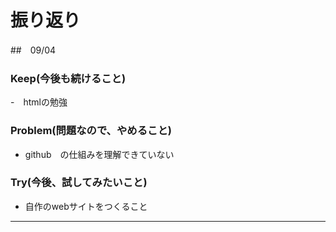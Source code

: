 # 振り返り

##　09/04

### Keep(今後も続けること)

-　htmlの勉強

### Problem(問題なので、やめること)

- github　の仕組みを理解できていない

### Try(今後、試してみたいこと)

- 自作のwebサイトをつくること

___
